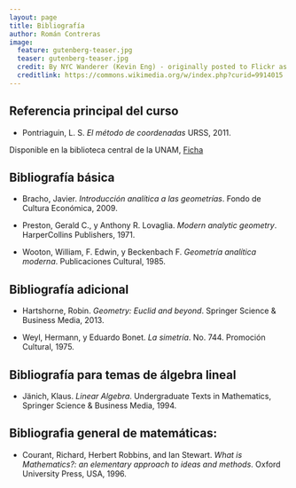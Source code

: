 ```yaml
---
layout: page
title: Bibliografía
author: Román Contreras
image:
  feature: gutenberg-teaser.jpg
  teaser: gutenberg-teaser.jpg
  credit: By NYC Wanderer (Kevin Eng) - originally posted to Flickr as Gutenberg Bible, CC BY-SA 2.0, 
  creditlink: https://commons.wikimedia.org/w/index.php?curid=9914015
---
```


## Referencia principal del curso

* Pontriaguin, L. S. *El método de coordenadas*  URSS, 2011.

Disponible en la biblioteca central de la UNAM, [Ficha](http://132.248.67.82:8991/F/-/?func=direct&doc_number=001593301current_base=MX001)


## Bibliografía básica

* Bracho, Javier. *Introducción analítica a las geometrías*. Fondo de Cultura Económica, 2009.

* Preston, Gerald C., y Anthony R. Lovaglia. *Modern analytic geometry*. HarperCollins Publishers, 1971.

* Wooton, William, F. Edwin, y Beckenbach F. *Geometría analítica moderna*. Publicaciones Cultural, 1985.

## Bibliografía adicional

* Hartshorne, Robin. *Geometry: Euclid and beyond*. Springer Science & Business Media, 2013.
 
* Weyl, Hermann, y Eduardo Bonet. *La simetría*. No. 744. Promoción Cultural, 1975.


## Bibliografía para temas de álgebra lineal

* Jänich, Klaus. *Linear Algebra*. Undergraduate Texts in Mathematics, Springer Science & Business Media, 1994.

## Bibliografia general de matemáticas:

* Courant, Richard, Herbert Robbins, and Ian Stewart. *What is Mathematics?: an elementary approach to ideas and methods*. Oxford University Press, USA, 1996.
